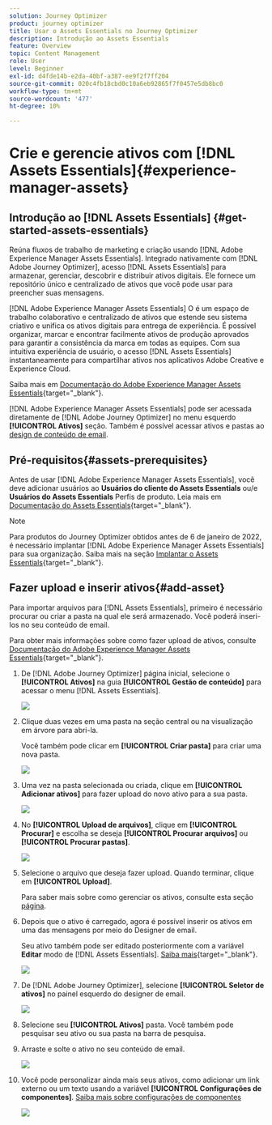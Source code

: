 ```yaml
---
solution: Journey Optimizer
product: journey optimizer
title: Usar o Assets Essentials no Journey Optimizer
description: Introdução ao Assets Essentials
feature: Overview
topic: Content Management
role: User
level: Beginner
exl-id: d4fde14b-e2da-40bf-a387-ee9f2f7ff204
source-git-commit: 020c4fb18cbd0c10a6eb92865f7f0457e5db8bc0
workflow-type: tm+mt
source-wordcount: '477'
ht-degree: 10%

---
```


# Crie e gerencie ativos com [!DNL Assets Essentials]{#experience-manager-assets}

## Introdução ao [!DNL Assets Essentials] {#get-started-assets-essentials}

Reúna fluxos de trabalho de marketing e criação usando [!DNL Adobe Experience Manager Assets Essentials]. Integrado nativamente com [!DNL Adobe Journey Optimizer], acesso [!DNL Assets Essentials] para armazenar, gerenciar, descobrir e distribuir ativos digitais. Ele fornece um repositório único e centralizado de ativos que você pode usar para preencher suas mensagens.

[!DNL Adobe Experience Manager Assets Essentials] O é um espaço de trabalho colaborativo e centralizado de ativos que estende seu sistema criativo e unifica os ativos digitais para entrega de experiência. É possível organizar, marcar e encontrar facilmente ativos de produção aprovados para garantir a consistência da marca em todas as equipes. Com sua intuitiva experiência de usuário, o acesso [!DNL Assets Essentials] instantaneamente para compartilhar ativos nos aplicativos Adobe Creative e Experience Cloud.

Saiba mais em [Documentação do Adobe Experience Manager Assets Essentials](https://experienceleague.adobe.com/docs/experience-manager-assets-essentials/help/introduction.html){target=&quot;_blank&quot;}.

[!DNL Adobe Experience Manager Assets Essentials] pode ser acessada diretamente de [!DNL Adobe Journey Optimizer] no menu esquerdo **[!UICONTROL Ativos]** seção. Também é possível acessar ativos e pastas ao [design de conteúdo de email](get-started-email-design.md).

## Pré-requisitos{#assets-prerequisites}

Antes de usar [!DNL Adobe Experience Manager Assets Essentials], você deve adicionar usuários ao **Usuários do cliente do Assets Essentials** ou/e **Usuários do Assets Essentials** Perfis de produto. Leia mais em [Documentação do Assets Essentials](https://experienceleague.adobe.com/docs/experience-manager-assets-essentials/help/deploy-administer.html?lang=pt-BR){target=&quot;_blank&quot;}.

>[!NOTE]
>Para produtos do Journey Optimizer obtidos antes de 6 de janeiro de 2022, é necessário implantar [!DNL Adobe Experience Manager Assets Essentials] para sua organização. Saiba mais na seção [Implantar o Assets Essentials](https://experienceleague.adobe.com/docs/experience-manager-assets-essentials/help/deploy-administer.html?lang=pt-BR){target=&quot;_blank&quot;}.

## Fazer upload e inserir ativos{#add-asset}

Para importar arquivos para [!DNL Assets Essentials], primeiro é necessário procurar ou criar a pasta na qual ele será armazenado. Você poderá inseri-los no seu conteúdo de email.

Para obter mais informações sobre como fazer upload de ativos, consulte [Documentação do Adobe Experience Manager Assets Essentials](https://experienceleague.adobe.com/docs/experience-manager-assets-essentials/help/add-delete.html){target=&quot;_blank&quot;}.

1. De [!DNL Adobe Journey Optimizer] página inicial, selecione o **[!UICONTROL Ativos]** na guia **[!UICONTROL Gestão de conteúdo]** para acessar o menu [!DNL Assets Essentials].

   ![](assets/media_library_1.png)

1. Clique duas vezes em uma pasta na seção central ou na visualização em árvore para abri-la.

   Você também pode clicar em **[!UICONTROL Criar pasta]** para criar uma nova pasta.

   ![](assets/media_library_8.png)

1. Uma vez na pasta selecionada ou criada, clique em **[!UICONTROL Adicionar ativos]** para fazer upload do novo ativo para a sua pasta.

   ![](assets/media_library_2.png)

1. No **[!UICONTROL Upload de arquivos]**, clique em **[!UICONTROL Procurar]** e escolha se deseja **[!UICONTROL Procurar arquivos]** ou **[!UICONTROL Procurar pastas]**.

   ![](assets/media_library_3.png)

1. Selecione o arquivo que deseja fazer upload. Quando terminar, clique em **[!UICONTROL Upload]**.

   Para saber mais sobre como gerenciar os ativos, consulte esta seção [página](https://experienceleague.adobe.com/docs/experience-manager-assets-essentials/help/manage-organize.html).

1. Depois que o ativo é carregado, agora é possível inserir os ativos em uma das mensagens por meio do Designer de email.

   Seu ativo também pode ser editado posteriormente com a variável **Editar** modo de [!DNL Assets Essentials]. [Saiba mais](https://experienceleague.adobe.com/docs/experience-manager-assets-essentials/help/edit-images.html){target=&quot;_blank&quot;}.

   ![](assets/media_library_12.png)

1. De [!DNL Adobe Journey Optimizer], selecione **[!UICONTROL Seletor de ativos]** no painel esquerdo do designer de email.

   ![](assets/media_library_5.png)

1. Selecione seu **[!UICONTROL Ativos]** pasta. Você também pode pesquisar seu ativo ou sua pasta na barra de pesquisa.

1. Arraste e solte o ativo no seu conteúdo de email.

   ![](assets/media_library_6.png)

1. Você pode personalizar ainda mais seus ativos, como adicionar um link externo ou um texto usando a variável **[!UICONTROL Configurações de componentes]**. [Saiba mais sobre configurações de componentes](content-components.md)

   ![](assets/media_library_13.png)

   <!--
    After adding your asset to your email, use the **[!UICONTROL Find similar Stock photos]** option to locate Stock photos that match the content, color, and composition of your image. [Learn more about Adobe Stock](stock.md).

    Note that this option is available for licensed/unlicensed Stock images and images from your Assets folder. 

    ![](assets/media_library_14.png)
    -->